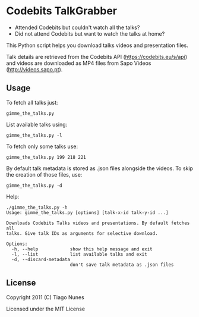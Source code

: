 Codebits TalkGrabber
====================

* Attended Codebits but couldn't watch all the talks?
* Did not attend Codebits but want to watch the talks at home?

This Python script helps you download talks videos and presentation files.

Talk details are retrieved from the Codebits API (https://codebits.eu/s/api)
and videos are downloaded as MP4 files from Sapo Videos (http://videos.sapo.pt).


Usage
-----

To fetch all talks just:
```
gimme_the_talks.py
```

List available talks using:
```
gimme_the_talks.py -l
```

To fetch only some talks use:
```
gimme_the_talks.py 199 218 221
```

By default talk metadata is stored as .json files alongside the videos. To
skip the creation of those files, use:
```
gimme_the_talks.py -d
```

Help:

```
./gimme_the_talks.py -h
Usage: gimme_the_talks.py [options] [talk-x-id talk-y-id ...]

Downloads Codebits Talks videos and presentations. By default fetches all
talks. Give talk IDs as arguments for selective download.

Options:
  -h, --help            show this help message and exit
  -l, --list            list available talks and exit
  -d, --discard-metadata
                        don't save talk metadata as .json files

```


License
-------

Copyright 2011 (C) Tiago Nunes

Licensed under the MIT License

